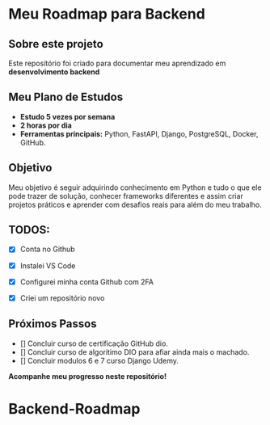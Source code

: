 # Meu Roadmap para Backend

## Sobre este projeto
Este repositório foi criado para documentar meu aprendizado em **desenvolvimento backend** 

## Meu Plano de Estudos
- **Estudo 5 vezes por semana**
- **2 horas por dia**
- **Ferramentas principais:** Python, FastAPI, Django, PostgreSQL, Docker, GitHub.

## Objetivo
Meu objetivo é seguir adquirindo conhecimento em Python e tudo o que ele pode trazer de solução, conhecer frameworks diferentes e assim criar projetos práticos e aprender com desafios reais para além do meu trabalho.

## TODOS:
- [x] Conta no Github
- [x] Instalei VS Code
- [x] Configurei minha conta Github com 2FA
- [x] Criei um repositório novo


## Próximos Passos
- [] Concluir curso de certificação GitHub dio.
- [] Concluir curso de algoritimo DIO para afiar ainda mais o machado.
- [] Concluir modulos 6 e 7 curso Django Udemy.

**Acompanhe meu progresso neste repositório!**

# Backend-Roadmap
